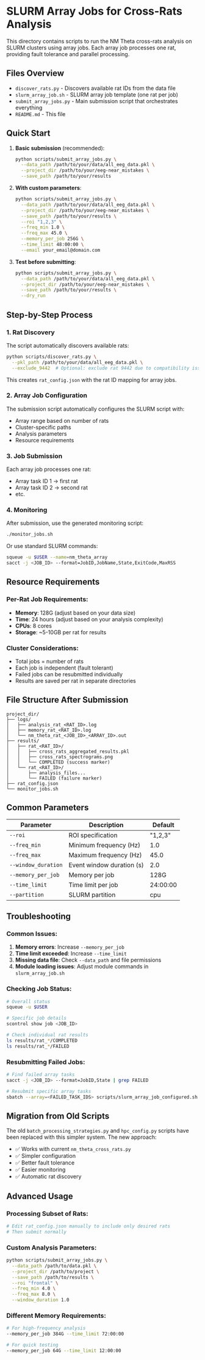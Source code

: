 # SLURM Array Jobs for Cross-Rats Analysis

This directory contains scripts to run the NM Theta cross-rats analysis on SLURM clusters using array jobs. Each array job processes one rat, providing fault tolerance and parallel processing.

## Files Overview

- `discover_rats.py` - Discovers available rat IDs from the data file
- `slurm_array_job.sh` - SLURM array job template (one rat per job)
- `submit_array_jobs.py` - Main submission script that orchestrates everything
- `README.md` - This file

## Quick Start

1. **Basic submission** (recommended):
   ```bash
   python scripts/submit_array_jobs.py \
     --data_path /path/to/your/data/all_eeg_data.pkl \
     --project_dir /path/to/your/eeg-near_mistakes \
     --save_path /path/to/your/results
   ```

2. **With custom parameters**:
   ```bash
   python scripts/submit_array_jobs.py \
     --data_path /path/to/your/data/all_eeg_data.pkl \
     --project_dir /path/to/your/eeg-near_mistakes \
     --save_path /path/to/your/results \
     --roi "1,2,3" \
     --freq_min 1.0 \
     --freq_max 45.0 \
     --memory_per_job 256G \
     --time_limit 48:00:00 \
     --email your_email@domain.com
   ```

3. **Test before submitting**:
   ```bash
   python scripts/submit_array_jobs.py \
     --data_path /path/to/your/data/all_eeg_data.pkl \
     --project_dir /path/to/your/eeg-near_mistakes \
     --save_path /path/to/your/results \
     --dry_run
   ```

## Step-by-Step Process

### 1. Rat Discovery
The script automatically discovers available rats:
```bash
python scripts/discover_rats.py \
  --pkl_path /path/to/your/data/all_eeg_data.pkl \
  --exclude_9442  # Optional: exclude rat 9442 due to compatibility issues
```

This creates `rat_config.json` with the rat ID mapping for array jobs.

### 2. Array Job Configuration
The submission script automatically configures the SLURM script with:
- Array range based on number of rats
- Cluster-specific paths
- Analysis parameters
- Resource requirements

### 3. Job Submission
Each array job processes one rat:
- Array task ID 1 → first rat
- Array task ID 2 → second rat
- etc.

### 4. Monitoring
After submission, use the generated monitoring script:
```bash
./monitor_jobs.sh
```

Or use standard SLURM commands:
```bash
squeue -u $USER --name=nm_theta_array
sacct -j <JOB_ID> --format=JobID,JobName,State,ExitCode,MaxRSS
```

## Resource Requirements

### Per-Rat Job Requirements:
- **Memory**: 128G (adjust based on your data size)
- **Time**: 24 hours (adjust based on your analysis complexity)
- **CPUs**: 8 cores
- **Storage**: ~5-10GB per rat for results

### Cluster Considerations:
- Total jobs = number of rats
- Each job is independent (fault tolerant)
- Failed jobs can be resubmitted individually
- Results are saved per rat in separate directories

## File Structure After Submission

```
project_dir/
├── logs/
│   ├── analysis_rat_<RAT_ID>.log
│   ├── memory_rat_<RAT_ID>.log
│   └── nm_theta_rat_<JOB_ID>_<ARRAY_ID>.out
├── results/
│   ├── rat_<RAT_ID>/
│   │   ├── cross_rats_aggregated_results.pkl
│   │   ├── cross_rats_spectrograms.png
│   │   └── COMPLETED (success marker)
│   └── rat_<RAT_ID>/
│       ├── analysis_files...
│       └── FAILED (failure marker)
├── rat_config.json
└── monitor_jobs.sh
```

## Common Parameters

| Parameter | Description | Default |
|-----------|-------------|---------|
| `--roi` | ROI specification | "1,2,3" |
| `--freq_min` | Minimum frequency (Hz) | 1.0 |
| `--freq_max` | Maximum frequency (Hz) | 45.0 |
| `--window_duration` | Event window duration (s) | 2.0 |
| `--memory_per_job` | Memory per job | 128G |
| `--time_limit` | Time limit per job | 24:00:00 |
| `--partition` | SLURM partition | cpu |

## Troubleshooting

### Common Issues:

1. **Memory errors**: Increase `--memory_per_job`
2. **Time limit exceeded**: Increase `--time_limit`
3. **Missing data file**: Check `--data_path` and file permissions
4. **Module loading issues**: Adjust module commands in `slurm_array_job.sh`

### Checking Job Status:
```bash
# Overall status
squeue -u $USER

# Specific job details
scontrol show job <JOB_ID>

# Check individual rat results
ls results/rat_*/COMPLETED
ls results/rat_*/FAILED
```

### Resubmitting Failed Jobs:
```bash
# Find failed array tasks
sacct -j <JOB_ID> --format=JobID,State | grep FAILED

# Resubmit specific array tasks
sbatch --array=<FAILED_TASK_IDS> scripts/slurm_array_job_configured.sh
```

## Migration from Old Scripts

The old `batch_processing_strategies.py` and `hpc_config.py` scripts have been replaced with this simpler system. The new approach:

- ✅ Works with current `nm_theta_cross_rats.py` 
- ✅ Simpler configuration
- ✅ Better fault tolerance
- ✅ Easier monitoring
- ✅ Automatic rat discovery

## Advanced Usage

### Processing Subset of Rats:
```bash
# Edit rat_config.json manually to include only desired rats
# Then submit normally
```

### Custom Analysis Parameters:
```bash
python scripts/submit_array_jobs.py \
  --data_path /path/to/data.pkl \
  --project_dir /path/to/project \
  --save_path /path/to/results \
  --roi "frontal" \
  --freq_min 4.0 \
  --freq_max 8.0 \
  --window_duration 1.0
```

### Different Memory Requirements:
```bash
# For high-frequency analysis
--memory_per_job 384G --time_limit 72:00:00

# For quick testing
--memory_per_job 64G --time_limit 12:00:00
```